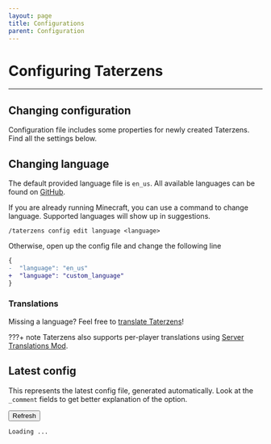 ```yaml
---
layout: page
title: Configurations
parent: Configuration
---
```


# Configuring Taterzens

---

## Changing configuration

Configuration file includes some properties for
newly created Taterzens. Find all the settings below.


## Changing language

The default provided language file is `en_us`. All available languages can be found on [GitHub](https://github.com/samolego/Taterzens/tree/master/common/src/main/resources/data/taterzens/lang).


If you are already running Minecraft, you can use a command
to change language. Supported languages will show up in suggestions.
```
/taterzens config edit language <language>
```

Otherwise, open up the config file and change the following line
```diff
{
-  "language": "en_us"
+  "language": "custom_language"
}
```

### Translations

Missing a language? Feel free to [translate Taterzens](https://github.com/samolego/Taterzens#translation-contributions)!

???+ note
    Taterzens also supports per-player translations using [Server Translations Mod](https://github.com/arthurbambou/Server-Translations).


## Latest config

This represents the latest config file, generated automatically.
Look at the `_comment` fields to get better explanation of the option.

<button class="md-button" onclick="fetchNewestConfig(JSON.parse(localStorage.getItem('TaterzensVersion')))">
    Refresh
</button>

<div class="language-plaintext highlighter-rouge highlight">
    <pre><code id="config">Loading ... </code></pre>
</div>

<script src="../scripts/config.js"></script>